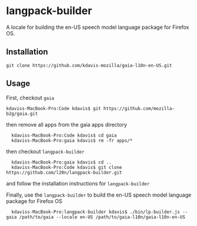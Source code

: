 langpack-builder
================

A locale for building the en-US speech model language package for Firefox OS.


Installation
------------

    git clone https://github.com/kdavis-mozilla/gaia-l10n-en-US.git


Usage
-----

First, checkout `gaia`

``kdaviss-MacBook-Pro:Code kdavis$ git https://github.com/mozilla-b2g/gaia.git``

then remove all apps from the gaia apps directory

```
  kdaviss-MacBook-Pro:Code kdavis$ cd gaia
  kdaviss-MacBook-Pro:gaia kdavis$ rm -fr apps/*
```

then checkout `langpack-builder`

```
  kdaviss-MacBook-Pro:gaia kdavis$ cd ..
  kdaviss-MacBook-Pro:Code kdavis$ git clone https://github.com/l20n/langpack-builder.git
```

and follow the installation instructions for `langpack-builder`

Finally, use the `langpack-builder` to build the en-US speech model language package for Firefox OS 

```
  kdaviss-MacBook-Pro:langpack-builder kdavis$ ./bin/lp-builder.js --gaia /path/to/gaia --locale en-US /path/to/gaia-l10n/gaia-l10n-en-US
```

